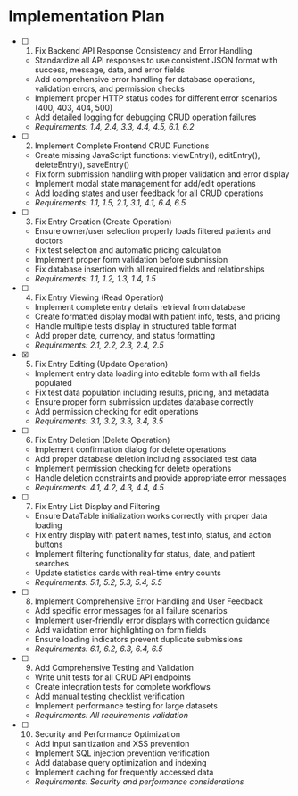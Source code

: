 # Implementation Plan

- [ ] 1. Fix Backend API Response Consistency and Error Handling
  - Standardize all API responses to use consistent JSON format with success, message, data, and error fields
  - Add comprehensive error handling for database operations, validation errors, and permission checks
  - Implement proper HTTP status codes for different error scenarios (400, 403, 404, 500)
  - Add detailed logging for debugging CRUD operation failures
  - _Requirements: 1.4, 2.4, 3.3, 4.4, 4.5, 6.1, 6.2_

- [ ] 2. Implement Complete Frontend CRUD Functions
  - Create missing JavaScript functions: viewEntry(), editEntry(), deleteEntry(), saveEntry()
  - Fix form submission handling with proper validation and error display
  - Implement modal state management for add/edit operations
  - Add loading states and user feedback for all CRUD operations
  - _Requirements: 1.1, 1.5, 2.1, 3.1, 4.1, 6.4, 6.5_

- [ ] 3. Fix Entry Creation (Create Operation)
  - Ensure owner/user selection properly loads filtered patients and doctors
  - Fix test selection and automatic pricing calculation
  - Implement proper form validation before submission
  - Fix database insertion with all required fields and relationships
  - _Requirements: 1.1, 1.2, 1.3, 1.4, 1.5_

- [ ] 4. Fix Entry Viewing (Read Operation)
  - Implement complete entry details retrieval from database
  - Create formatted display modal with patient info, tests, and pricing
  - Handle multiple tests display in structured table format
  - Add proper date, currency, and status formatting
  - _Requirements: 2.1, 2.2, 2.3, 2.4, 2.5_

- [x] 5. Fix Entry Editing (Update Operation)





  - Implement entry data loading into editable form with all fields populated
  - Fix test data population including results, pricing, and metadata
  - Ensure proper form submission updates database correctly
  - Add permission checking for edit operations
  - _Requirements: 3.1, 3.2, 3.3, 3.4, 3.5_

- [ ] 6. Fix Entry Deletion (Delete Operation)
  - Implement confirmation dialog for delete operations
  - Add proper database deletion including associated test data
  - Implement permission checking for delete operations
  - Handle deletion constraints and provide appropriate error messages
  - _Requirements: 4.1, 4.2, 4.3, 4.4, 4.5_

- [ ] 7. Fix Entry List Display and Filtering
  - Ensure DataTable initialization works correctly with proper data loading
  - Fix entry display with patient names, test info, status, and action buttons
  - Implement filtering functionality for status, date, and patient searches
  - Update statistics cards with real-time entry counts
  - _Requirements: 5.1, 5.2, 5.3, 5.4, 5.5_

- [ ] 8. Implement Comprehensive Error Handling and User Feedback
  - Add specific error messages for all failure scenarios
  - Implement user-friendly error displays with correction guidance
  - Add validation error highlighting on form fields
  - Ensure loading indicators prevent duplicate submissions
  - _Requirements: 6.1, 6.2, 6.3, 6.4, 6.5_

- [ ] 9. Add Comprehensive Testing and Validation
  - Write unit tests for all CRUD API endpoints
  - Create integration tests for complete workflows
  - Add manual testing checklist verification
  - Implement performance testing for large datasets
  - _Requirements: All requirements validation_

- [ ] 10. Security and Performance Optimization
  - Add input sanitization and XSS prevention
  - Implement SQL injection prevention verification
  - Add database query optimization and indexing
  - Implement caching for frequently accessed data
  - _Requirements: Security and performance considerations_